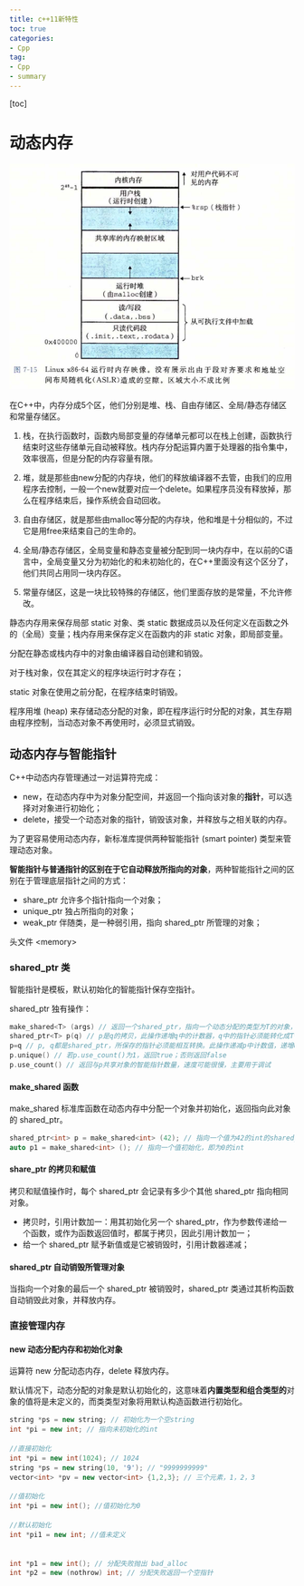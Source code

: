 ```yaml
---
title: c++11新特性
toc: true
categories:
- Cpp
tag:
- Cpp
- summary
---
```


[toc]

# 动态内存

![image-20200521224633231](C++11新特性/image-20200521224633231.png)

在C++中，内存分成5个区，他们分别是堆、栈、自由存储区、全局/静态存储区和常量存储区。

1. 栈，在执行函数时，函数内局部变量的存储单元都可以在栈上创建，函数执行结束时这些存储单元自动被释放。栈内存分配运算内置于处理器的指令集中，效率很高，但是分配的内存容量有限。

2. 堆，就是那些由new分配的内存块，他们的释放编译器不去管，由我们的应用程序去控制，一般一个new就要对应一个delete。如果程序员没有释放掉，那么在程序结束后，操作系统会自动回收。

3. 自由存储区，就是那些由malloc等分配的内存块，他和堆是十分相似的，不过它是用free来结束自己的生命的。

4. 全局/静态存储区，全局变量和静态变量被分配到同一块内存中，在以前的C语言中，全局变量又分为初始化的和未初始化的，在C++里面没有这个区分了，他们共同占用同一块内存区。

5. 常量存储区，这是一块比较特殊的存储区，他们里面存放的是常量，不允许修改。

静态内存用来保存局部 static 对象、类 static 数据成员以及任何定义在函数之外的（全局）变量；栈内存用来保存定义在函数内的非 static 对象，即局部变量。

分配在静态或栈内存中的对象由编译器自动创建和销毁。

对于栈对象，仅在其定义的程序块运行时才存在；

static 对象在使用之前分配，在程序结束时销毁。

程序用堆 (heap) 来存储动态分配的对象，即在程序运行时分配的对象，其生存期由程序控制，当动态对象不再使用时，必须显式销毁。

## 动态内存与智能指针

C++中动态内存管理通过一对运算符完成：

- new，在动态内存中为对象分配空间，并返回一个指向该对象的**指针**，可以选择对对象进行初始化；
- delete，接受一个动态对象的指针，销毁该对象，并释放与之相关联的内存。

为了更容易使用动态内存，新标准库提供两种智能指针 (smart pointer) 类型来管理动态对象。

**智能指针与普通指针的区别在于它自动释放所指向的对象**，两种智能指针之间的区别在于管理底层指针之间的方式：

- share_ptr 允许多个指针指向一个对象；
- unique_ptr 独占所指向的对象；
- weak_ptr 伴随类，是一种弱引用，指向 shared_ptr 所管理的对象；

头文件 \<memory>

### shared_ptr 类

智能指针是模板，默认初始化的智能指针保存空指针。

shared_ptr 独有操作：

```c++
make_shared<T> (args) // 返回一个shared_ptr，指向一个动态分配的类型为T的对象，使用args初始化此对象
shared_ptr<T> p(q) // p是q的拷贝，此操作递增q中的计数器，q中的指针必须能转化成T*
p=q // p, q都是shared_ptr，所保存的指针必须能相互转换。此操作递减p中计数值，递增q计数值；若p计数为0，则将其管理的原内存释放
p.unique() // 若p.use_count()为1，返回true；否则返回false
p.use_count() // 返回与p共享对象的智能指针数量，速度可能很慢，主要用于调试
```

#### make_shared 函数

make_shared 标准库函数在动态内存中分配一个对象并初始化，返回指向此对象的 shared_ptr。

```c++
shared_ptr<int> p = make_shared<int> (42); // 指向一个值为42的int的shared_ptr
auto p1 = make_shared<int> (); // 指向一个值初始化，即为0的int
```

#### share_ptr 的拷贝和赋值

拷贝和赋值操作时，每个 shared_ptr 会记录有多少个其他 shared_ptr 指向相同对象。

- 拷贝时，引用计数加一：用其初始化另一个 shared_ptr，作为参数传递给一个函数，或作为函数返回值时，都属于拷贝，因此引用计数加一；
- 给一个 shared_ptr 赋予新值或是它被销毁时，引用计数器递减；

#### shared_ptr 自动销毁所管理对象

当指向一个对象的最后一个 shared_ptr 被销毁时，shared_ptr 类通过其析构函数自动销毁此对象，并释放内存。

### 直接管理内存

#### new 动态分配内存和初始化对象

运算符 new 分配动态内存，delete 释放内存。

默认情况下，动态分配的对象是默认初始化的，这意味着**内置类型和组合类型的**对象的值将是未定义的，而类类型对象将用默认构造函数进行初始化。

```c++
string *ps = new string; // 初始化为一个空string
int *pi = new int; // 指向未初始化的int

//直接初始化
int *pi = new int(1024); // 1024
string *ps = new string(10, '9'); // "9999999999"
vector<int> *pv = new vector<int> {1,2,3}; // 三个元素，1，2，3

//值初始化
int *pi = new int(); //值初始化为0

//默认初始化
int *pi1 = new int; //值未定义


int *p1 = new int(); // 分配失败抛出 bad_alloc
int *p2 = new (nothrow) int; // 分配失败返回一个空指针

```

